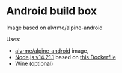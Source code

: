 # Android build box

Image based on alvrme/alpine-android

Uses:

- [alvrme/alpine-android](https://github.com/alvr/alpine-android/blob/master/docker/android.Dockerfile) image,
- [Node.js v14.21.1](https://nodejs.org/en/blog/release/v14.21.1/) based on [this Dockerfile](https://github.com/nodejs/docker-node/blob/main/14/alpine3.17/Dockerfile)
- [Wine (optional)]()
